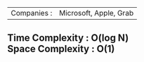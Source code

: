 
<table>
  <tr>
    <td>Companies : </td>
    <td>Microsoft, Apple, Grab</td>
  </tr>
</table>

<h2>Time Complexity : O(log N)
  <br>
  Space Complexity : O(1)
</h2>
